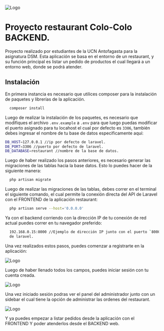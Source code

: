 
![Logo](https://codebrisk.com/assets/images/posts/1625808060_laravel-banner1.webp)


# Proyecto restaurant Colo-Colo BACKEND.

Proyecto realizado por estudiantes de la UCN Antofagasta para la asignatura DSM.
Esta aplicación se basa en el entorno de un restaurant, y su función principal es listar un pedido de productos
el cual llegará a un entorno web, donde se podrá atender.






## Instalación

En primera instancia es necesario que utilices composer para la instalación
de paquetes y librerías de la aplicación.

```bash
  composer install
```

Luego de realizar la instalación de los paquetes, es necesario que modifiques
el archivo `.env.example` a `.env` para que luego puedas modificar el puerto asignado
para tu locahost el cual por defecto es `3306`, también debes ingresar el
nombre de tu base de datos especificamente aquí:
```bash
DB_HOST=127.0.0.1 //ip por defecto de laravel.
DB_PORT=3306 //puerto por defecto de laravel.
DB_DATABASE=restaurant //nombre de la base de datos.
```
Luego de haber realizado los pasos anteriores, es necesario generar las migraciones
de las tablas hacia la base datos. Esto lo puedes hacer de la siguiente manera:
```bash
  php artisan migrate
```
Luego de realizar las migraciones de las tablas, debes correr en el terminal el siguiente
comando, el cual permite la conexión directa del API de Laravel con el FRONTEND de la aplicación
restaurant:
```bash
  php artisan serve --host='0.0.0.0'
```
Ya con el backend corriendo con la dirección IP de tu conexión de red actual
puedes correr en tu navegador preferido:
```bash
  192.168.0.15:8000 //Ejemplo de dirección IP junto con el puerto `8000`
  de laravel.
```
Una vez realizados estos pasos, puedes comenzar a registrarte en la aplicación:

![Logo](https://i.imgur.com/jNl0z2e.png)

Luego de haber llenado todos los campos, puedes iniciar sesión con tu cuenta creada.

![Logo](https://i.imgur.com/5KS17c3.png)

Una vez iniciado sesión podras ver el panel del administrador junto con un sidebar
el cual tiene la opción de administrar las ordenes del restaurant.

![Logo](https://i.imgur.com/iVQljUV.png)

Y ya puedes empezar a listar pedidos desde la aplicación con el FRONTEND Y poder 
atenderlos desde el BACKEND web.